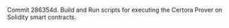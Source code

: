 Commit 286354d.                    Build and Run scripts for executing the Certora Prover on Solidity smart contracts.